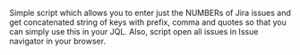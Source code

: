 Simple script which allows you to enter just the NUMBERs of Jira issues and get concatenated string of keys with prefix, comma and quotes so that you can simply use this in your JQL. 
Also, script open all issues in Issue navigator in your browser.
